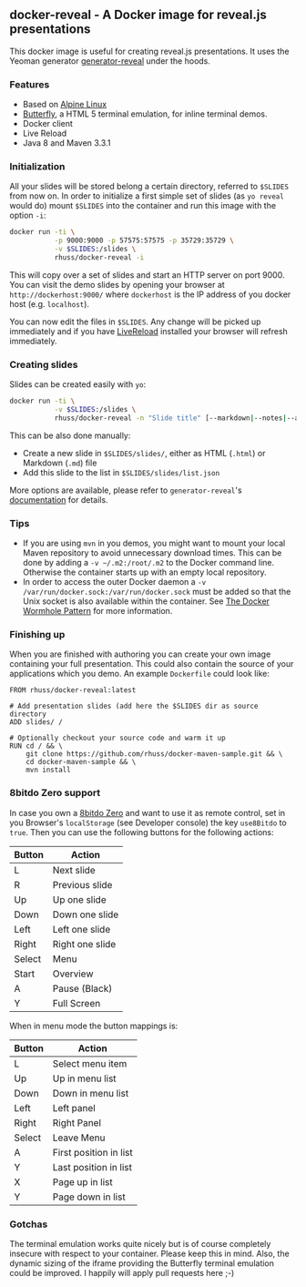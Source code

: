 
## docker-reveal - A Docker image for reveal.js presentations

This docker image is useful for creating reveal.js presentations. It uses the Yeoman generator
[generator-reveal](https://github.com/slara/generator-reveal) under the hoods.

### Features

* Based on [Alpine Linux](https://www.alpinelinux.org/)
* [Butterfly](http://paradoxxxzero.github.io/2014/02/28/butterfly.html), a HTML 5 terminal emulation,
  for inline terminal demos.
* Docker client
* Live Reload
* Java 8 and Maven 3.3.1

### Initialization

All your slides will be stored belong a certain directory, referred to `$SLIDES` from now on. In order to initialize
a first simple set of slides (as `yo reveal` would do) mount `$SLIDES` into the container and
run this image with the option `-i`:

````bash
docker run -ti \
           -p 9000:9000 -p 57575:57575 -p 35729:35729 \
           -v $SLIDES:/slides \
           rhuss/docker-reveal -i
````

This will copy over a set of slides and start an HTTP server on port 9000. You can visit the demo slides by opening
your browser at `http://dockerhost:9000/` where `dockerhost` is the IP address of you docker host (e.g. `localhost`).

You can now edit the files in `$SLIDES`. Any change will be picked up immediately and if you have [LiveReload](http://livereload.com/extensions/) installed
your browser will refresh immediately.

### Creating slides

Slides can be created easily with `yo`:

````bash
docker run -ti \
           -v $SLIDES:/slides \
           rhuss/docker-reveal -n "Slide title" [--markdown|--notes|--attributes]
````

This can be also done manually:

* Create a new slide in `$SLIDES/slides/`, either as HTML (`.html`) or Markdown (`.md`) file
* Add this slide to the list in `$SLIDES/slides/list.json`

More options are available, please refer to `generator-reveal`'s [documentation](https://github.com/slara/generator-reveal)
for details.

### Tips

* If you are using `mvn` in you demos, you might want to mount your local Maven repository to avoid unnecessary download
  times. This can be done by adding a `-v ~/.m2:/root/.m2` to the Docker command line. Otherwise the container starts up
  with an empty local repository.
* In order to access the outer Docker daemon a `-v /var/run/docker.sock:/var/run/docker.sock` must be added so that the
  Unix socket is also available within the container. See [The Docker Wormhole Pattern](https://ro14nd.de/Docker-Wormhole-Pattern/)
  for more information.

### Finishing up

When you are finished with authoring you can create your own image containing your full presentation. This could also contain
the source of your applications which you demo. An example `Dockerfile` could look like:

````
FROM rhuss/docker-reveal:latest

# Add presentation slides (add here the $SLIDES dir as source directory
ADD slides/ /

# Optionally checkout your source code and warm it up
RUN cd / && \
    git clone https://github.com/rhuss/docker-maven-sample.git && \
    cd docker-maven-sample && \
    mvn install
````

### 8bitdo Zero support

In case you own a [8bitdo Zero](http://www.8bitdo.com/zero/) and want to use it as remote control, set in you Browser's `localStorage` (see Developer console) the key `use8Bitdo` to `true`. Then you can use the following buttons for the following actions:

Button | Action
-------| ------
L | Next slide
R | Previous slide
Up | Up one slide
Down | Down one slide
Left | Left one slide
Right | Right one slide
Select | Menu
Start | Overview
A | Pause (Black)
Y | Full Screen

When in menu mode the button mappings is:

Button | Action
-------| ------
L | Select menu item
Up | Up in menu list
Down | Down in menu list
Left | Left panel
Right | Right Panel
Select | Leave Menu
A | First position in list
Y | Last position in list
X | Page up in list
Y | Page down in list

### Gotchas

The terminal emulation works quite nicely but is of course completely insecure with respect to your container. Please
keep this in mind. Also, the dynamic sizing of the iframe providing the Butterfly terminal emulation could be improved.
I happily will apply pull requests here ;-)
